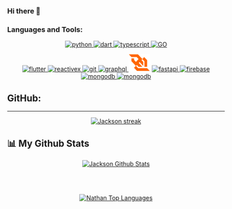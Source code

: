 ### Hi there 👋

<!--
**NathanMejia/NathanMejia** is a ✨ _special_ ✨ repository because its `README.md` (this file) appears on your GitHub profile.

Here are some ideas to get you started:

- 🔭 I’m currently working on ...
- 🌱 I’m currently learning ...
- 👯 I’m looking to collaborate on ...
- 🤔 I’m looking for help with ...
- 💬 Ask me about ...
- 📫 How to reach me: ...
- 😄 Pronouns: ...
- ⚡ Fun fact: ...
-->
  <h3 align="left">Languages and Tools:</h3>
  
<p align="center">
<a href="https://www.python.org" target="_blank"> <img src="https://upload.wikimedia.org/wikipedia/commons/archive/c/c3/20220730085403%21Python-logo-notext.svg" alt="python" width="40" height="40"/> </a> 
<a href="https://dart.dev" target="_blank"> <img src="https://www.vectorlogo.zone/logos/dartlang/dartlang-icon.svg" alt="dart" width="40" height="40"/> </a> 
<a href="https://www.typescriptlang.org/"><img src="https://upload.wikimedia.org/wikipedia/commons/thumb/f/f5/Typescript.svg/800px-Typescript.svg.png" alt="typescript" width="40" height="40"/> </a>
<a href="https://go.dev/"><img src="https://www.nicepng.com/png/full/264-2641184_111-kb-png-golang-logo.png" alt="GO" width="32" height="40"/> </a>
</p>
<p align="center">
<a href="https://flutter.dev" target="_blank"> <img src="https://www.vectorlogo.zone/logos/flutterio/flutterio-icon.svg" alt="flutter" width="40" height="40"/> </a>
<a href="https://reactivex.io/" target="_blank"> <img src="https://avatars.githubusercontent.com/u/6407041?s=200&v=4" alt="reactivex" width="40" height="40"/> </a>
<a href="https://git-scm.com/" target="_blank"> <img src="https://www.vectorlogo.zone/logos/git-scm/git-scm-icon.svg" alt="git" width="40" height="40"/> </a>
<a href="https://graphql.org/" target="_blank"> <img src="https://upload.wikimedia.org/wikipedia/commons/thumb/1/17/GraphQL_Logo.svg/512px-GraphQL_Logo.svg.png" alt="graphql" width="40" height="40"/> </a>
<a> <img src="https://raw.githubusercontent.com/Marfusios/websocket-client/master/websocket-logo.png" alt="websocket" width="50" height="40"/> </a>
<a href="https://fastapi.tiangolo.com/" target="_blank"> <img src="https://cdn.worldvectorlogo.com/logos/fastapi-1.svg" alt="fastapi" width="40" height="40"/> </a>
<a href="https://firebase.google.com/" target="_blank"> <img src="https://www.vectorlogo.zone/logos/firebase/firebase-icon.svg" alt="firebase" width="40" height="40"/> </a>
<a href="https://www.mongodb.com/" target="_blank"> <img src="https://cdn.icon-icons.com/icons2/2415/PNG/512/mongodb_plain_wordmark_logo_icon_146423.png" alt="mongodb" width="40" height="40"/> </a>
<a href="https://www.mongodb.com/" target="_blank"> <img src="https://cdn-icons-png.flaticon.com/512/5969/5969059.png" alt="mongodb" width="40" height="40"/> </a>
</p>

## GitHub:

<hr>

<p align="center">
    <a href="https://github.com/NathanDraco22/">
        <img title="🔥 Get streak stats for your profile at git.io/streak-stats" alt="Jackson streak" src="https://github-readme-streak-stats.herokuapp.com/?user=NathanDraco22&theme=black-ice&hide_border=true&stroke=0000&background=060A0CD0"/>
    </a>
</p>

## 📊 My Github Stats
<p align="center">
<a href="https://github.com/NathanDraco22/"><img alt="Jackson Github Stats" src="https://github-readme-stats-sigma-five.vercel.app/api?username=NathanDraco22&show_icons=true&count_private=true&theme=react&hide_border=true&bg_color=0D1117" /></a>
</p>

<br/>
<br/>



<p align="center">
<a href="https://github.com/NathanDraco22/"><img alt="Nathan Top Languages" src="https://github-readme-stats.vercel.app/api/top-langs/?username=NathanDraco22&langs_count=6&count_private=true&layout=compact&theme=react&hide_border=true&bg_color=0D1117" /></a>
</p>
 
